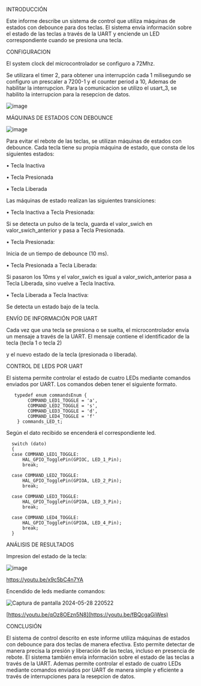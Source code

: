 INTRODUCCIÓN

Este informe describe un sistema de control que utiliza máquinas de estados con debounce para dos teclas. 
El sistema envía información sobre el estado de las teclas a través de la UART y enciende un LED correspondiente cuando se presiona una tecla.

CONFIGURACION

El system clock del microcontrolador se configuro a 72Mhz.

Se utilizara el timer 2, para obtener una interrupción cada 1 milisegundo se configuro un prescaler a 7200-1 y el counter period a 10, Ademas de habilitar la interrupcion. 
Para la comunicacion se utilizo el usart_3, se habilito la interrupcion para la resepcion de datos.

![image](https://github.com/ErickDiaz2001/Ejercicio_4/assets/169405943/39c48379-5868-47ba-944b-89a8024f9a9f)



MÁQUINAS DE ESTADOS CON DEBOUNCE

![image](https://github.com/ErickDiaz2001/Ejercicio_4/assets/169405943/f791805e-a26c-49cf-807e-db8f2ac320b6)

Para evitar el rebote de las teclas, se utilizan máquinas de estados con debounce. Cada tecla tiene su propia máquina de estado, que consta de los siguientes estados:

•	Tecla Inactiva

•	Tecla Presionada

•	Tecla Liberada

Las máquinas de estado realizan las siguientes transiciones:

•	Tecla Inactiva a Tecla Presionada: 

Si se detecta un pulso de la tecla, guarda el valor_swich en valor_swich_anterior y pasa a Tecla Presionada.

•	Tecla Presionada: 

Inicia de un tiempo de debounce (10 ms).

•	Tecla Presionada a Tecla Liberada: 

Si pasaron los 10ms y el valor_swich es igual a valor_swich_anterior pasa a Tecla Liberada, sino vuelve a Tecla Inactiva.

•	Tecla Liberada a Tecla Inactiva: 

Se detecta un estado bajo de la tecla.

ENVÍO DE INFORMACIÓN POR UART

Cada vez que una tecla se presiona o se suelta, el microcontrolador envía un mensaje a través de la UART. El mensaje contiene el identificador de la tecla (tecla 1 o tecla 2) 

y el nuevo estado de la tecla (presionada o liberada).

CONTROL DE LEDS POR UART

El sistema permite controlar el estado de cuatro LEDs mediante comandos enviados por UART. Los comandos deben tener el siguiente formato.

       typedef enum commandsEnum {
	        COMMAND_LED1_TOGGLE = 'a',
	        COMMAND_LED2_TOGGLE = 's',
	        COMMAND_LED3_TOGGLE = 'd',
	        COMMAND_LED4_TOGGLE = 'f'
        } commands_LED_t;
	
Según el dato recibido se encenderá el correspondiente led.
 
	  switch (dato)
	  {
	  case COMMAND_LED1_TOGGLE:
		  HAL_GPIO_TogglePin(GPIOC, LED_1_Pin);
		  break;

	  case COMMAND_LED2_TOGGLE:
		  HAL_GPIO_TogglePin(GPIOA, LED_2_Pin);
		  break;

	  case COMMAND_LED3_TOGGLE:
		  HAL_GPIO_TogglePin(GPIOA, LED_3_Pin);
		  break;

	  case COMMAND_LED4_TOGGLE:
		  HAL_GPIO_TogglePin(GPIOA, LED_4_Pin);
		  break;
	  }

ANÁLISIS DE RESULTADOS 

Impresion del estado de la tecla:

![image](https://github.com/ErickDiaz2001/Ejercicio_4/assets/169405943/c415585e-70d3-4869-aacc-3fe6852ee315)


https://youtu.be/x9c5bC4n7YA

Encendido de leds mediante comandos:

![Captura de pantalla 2024-05-28 220522](https://github.com/ErickDiaz2001/Ejercicio_4/assets/169405943/f3fc2601-4055-4e95-95c5-d93bc847df92)


[https://youtu.be/qOz8OEzn5N8](https://youtu.be/fBQcgaGiWes)

CONCLUSIÓN

El sistema de control descrito en este informe utiliza máquinas de estados con debounce para dos teclas de manera efectiva.
Esto permite detectar de manera precisa la presión y liberación de las teclas, incluso en presencia de rebote.
El sistema también envía información sobre el estado de las teclas a través de la UART.
Ademas permite controlar el estado de cuatro LEDs mediante comandos enviados por UART de manera simple y eficiente a través de interrupciones para la resepcion de datos.
